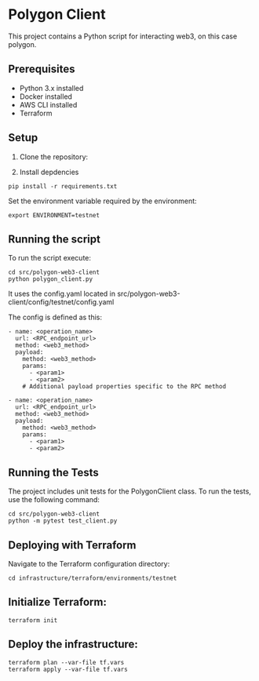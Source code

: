 # Polygon Client

This project contains a Python script for interacting web3, on this case polygon.

## Prerequisites

- Python 3.x installed
- Docker installed 
- AWS CLI installed 
- Terraform 
## Setup

1. Clone the repository:

2. Install depdencies
```
pip install -r requirements.txt
```
Set the environment variable required by the environment:
```
export ENVIRONMENT=testnet
```

## Running the script

To run the script execute:

```
cd src/polygon-web3-client
python polygon_client.py
```
It uses the config.yaml located in  src/polygon-web3-client/config/testnet/config.yaml

The config is defined as this:

```
- name: <operation_name>
  url: <RPC_endpoint_url>
  method: <web3_method>
  payload:
    method: <web3_method>
    params:
      - <param1>
      - <param2>
    # Additional payload properties specific to the RPC method

- name: <operation_name>
  url: <RPC_endpoint_url>
  method: <web3_method>
  payload:
    method: <web3_method>
    params:
      - <param1>
      - <param2>
```


## Running the Tests
The project includes unit tests for the PolygonClient class. To run the tests, use the following command:

```
cd src/polygon-web3-client
python -m pytest test_client.py
```


## Deploying with Terraform


Navigate to the Terraform configuration directory:
```
cd infrastructure/terraform/environments/testnet
```

## Initialize Terraform:
```
terraform init
```
## Deploy the infrastructure:

```
terraform plan --var-file tf.vars
terraform apply --var-file tf.vars
```


